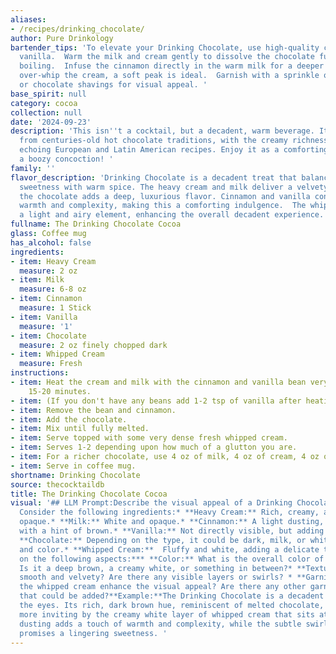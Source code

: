 ```yaml
---
aliases:
- /recipes/drinking_chocolate/
author: Pure Drinkology
bartender_tips: 'To elevate your Drinking Chocolate, use high-quality chocolate and
  vanilla.  Warm the milk and cream gently to dissolve the chocolate fully, avoiding
  boiling.  Infuse the cinnamon directly in the warm milk for a deeper flavor.  Don''t
  over-whip the cream, a soft peak is ideal.  Garnish with a sprinkle of cinnamon
  or chocolate shavings for visual appeal. '
base_spirit: null
category: cocoa
collection: null
date: '2024-09-23'
description: 'This isn''t a cocktail, but a decadent, warm beverage. It draws inspiration
  from centuries-old hot chocolate traditions, with the creamy richness and spices
  echoing European and Latin American recipes. Enjoy it as a comforting treat, not
  a boozy concoction! '
family: ''
flavor_description: 'Drinking Chocolate is a decadent treat that balances rich, creamy
  sweetness with warm spice. The heavy cream and milk deliver a velvety texture, while
  the chocolate adds a deep, luxurious flavor. Cinnamon and vanilla contribute a comforting
  warmth and complexity, making this a comforting indulgence.  The whipped cream adds
  a light and airy element, enhancing the overall decadent experience. '
fullname: The Drinking Chocolate Cocoa
glass: Coffee mug
has_alcohol: false
ingredients:
- item: Heavy Cream
  measure: 2 oz
- item: Milk
  measure: 6-8 oz
- item: Cinnamon
  measure: 1 Stick
- item: Vanilla
  measure: '1'
- item: Chocolate
  measure: 2 oz finely chopped dark
- item: Whipped Cream
  measure: Fresh
instructions:
- item: Heat the cream and milk with the cinnamon and vanilla bean very slowly for
    15-20 minutes.
- item: (If you don't have any beans add 1-2 tsp of vanilla after heating).
- item: Remove the bean and cinnamon.
- item: Add the chocolate.
- item: Mix until fully melted.
- item: Serve topped with some very dense fresh whipped cream.
- item: Serves 1-2 depending upon how much of a glutton you are.
- item: For a richer chocolate, use 4 oz of milk, 4 oz of cream, 4 oz of chocolate.
- item: Serve in coffee mug.
shortname: Drinking Chocolate
source: thecocktaildb
title: The Drinking Chocolate Cocoa
visual: '## LLM Prompt:Describe the visual appeal of a Drinking Chocolate cocktail.
  Consider the following ingredients:* **Heavy Cream:** Rich, creamy, and slightly
  opaque.* **Milk:** White and opaque.* **Cinnamon:** A light dusting, potentially
  with a hint of brown.* **Vanilla:** Not directly visible, but adding a subtle richness.*
  **Chocolate:** Depending on the type, it could be dark, milk, or white, adding depth
  and color.* **Whipped Cream:**  Fluffy and white, adding a delicate touch.**Focus
  on the following aspects:*** **Color:** What is the overall color of the drink?
  Is it a deep brown, a creamy white, or something in between?* **Texture:**  Is it
  smooth and velvety? Are there any visible layers or swirls? * **Garnish:** How does
  the whipped cream enhance the visual appeal? Are there any other garnish options
  that could be added?**Example:**The Drinking Chocolate is a decadent delight for
  the eyes. Its rich, dark brown hue, reminiscent of melted chocolate, is made even
  more inviting by the creamy white layer of whipped cream that sits atop. The cinnamon
  dusting adds a touch of warmth and complexity, while the subtle swirl of vanilla
  promises a lingering sweetness. '
---
```



